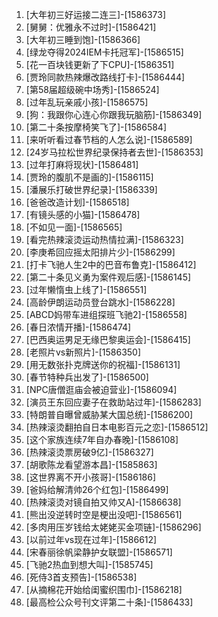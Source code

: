 
1. [大年初三好运接二连三]-[1586373]
1. [舅舅：优雅永不过时]-[1586421]
1. [大年初三睡到饱]-[1586366]
1. [绿龙夺得2024IEM卡托冠军]-[1586515]
1. [花一百块钱更新了下CPU]-[1586351]
1. [贾玲同款热辣爆改路线打卡]-[1586444]
1. [第58届超级碗中场秀]-[1586524]
1. [过年乱玩亲戚小孩]-[1586575]
1. [狗：我跟你心连心你跟我玩脑筋]-[1586349]
1. [第二十条按摩椅笑飞了]-[1586584]
1. [来听听看过春节档的人怎么说]-[1586589]
1. [24岁马拉松世界纪录保持者去世]-[1586353]
1. [过年打麻将现状]-[1586481]
1. [贾玲的腹肌不是画的]-[1586115]
1. [潘展乐打破世界纪录]-[1586339]
1. [爸爸改造计划]-[1586518]
1. [有镜头感的小猫]-[1586478]
1. [不如见一面]-[1586565]
1. [看完热辣滚烫运动热情拉满]-[1586323]
1. [李庚希回应摇太阳排片少]-[1586299]
1. [打卡飞驰人生2中的巴音布鲁克]-[1586412]
1. [第二十条见义勇为案件观后感]-[1586145]
1. [过年懒惰虫上线了]-[1586551]
1. [高龄伊朗运动员登台跳水]-[1586228]
1. [ABCD妈带车进组探班飞驰2]-[1586558]
1. [春日浓情开播]-[1586474]
1. [巴西奥运男足无缘巴黎奥运会]-[1586415]
1. [老照片vs新照片]-[1586350]
1. [用无数张扑克牌送你的祝福]-[1586131]
1. [春节特种兵出发了]-[1586500]
1. [NPC唐僧逛庙会被迫营业]-[1586094]
1. [演员王东回应妻子在救助站过年]-[1586283]
1. [特朗普自曝曾威胁某大国总统]-[1586200]
1. [热辣滚烫翻拍自日本电影百元之恋]-[1586512]
1. [这个家族连续7年自办春晚]-[1586108]
1. [热辣滚烫票房破9亿]-[1586327]
1. [胡歌陈龙看望游本昌]-[1585863]
1. [这世界离不开小孩哥]-[1586186]
1. [爸妈给解清帅26个红包]-[1586499]
1. [热辣滚烫对镜自拍又帅又A]-[1586638]
1. [熊出没逆转时空是梗出没吧]-[1586561]
1. [多肉用压岁钱给太姥姥买金项链]-[1586296]
1. [以前过年vs现在过年]-[1586612]
1. [宋春丽徐帆梁静护女联盟]-[1586571]
1. [飞驰2热血到想大叫]-[1585745]
1. [死侍3首支预告]-[1586538]
1. [从摘棉花开始给闺蜜织围巾]-[1586218]
1. [最高检公众号刊文评第二十条]-[1586433]